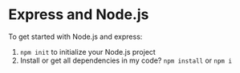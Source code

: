 # Express and Node.js

To get started with Node.js and express:

1. `npm init` to initialize your Node.js project
2. Install or get all dependencies in my code? `npm install` or `npm i`
